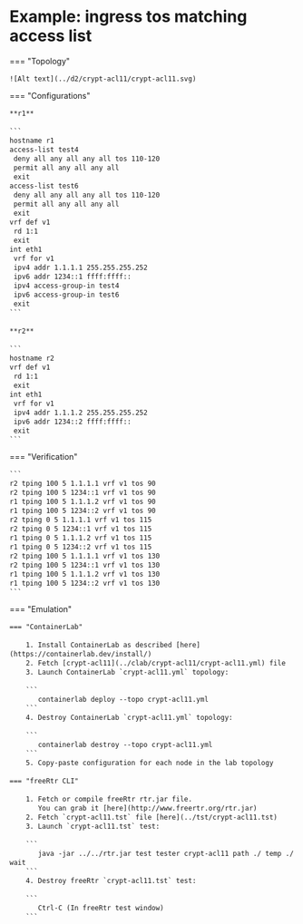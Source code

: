 # Example: ingress tos matching access list

=== "Topology"

    ![Alt text](../d2/crypt-acl11/crypt-acl11.svg)

=== "Configurations"

    **r1**

    ```
    hostname r1
    access-list test4
     deny all any all any all tos 110-120
     permit all any all any all
     exit
    access-list test6
     deny all any all any all tos 110-120
     permit all any all any all
     exit
    vrf def v1
     rd 1:1
     exit
    int eth1
     vrf for v1
     ipv4 addr 1.1.1.1 255.255.255.252
     ipv6 addr 1234::1 ffff:ffff::
     ipv4 access-group-in test4
     ipv6 access-group-in test6
     exit
    ```

    **r2**

    ```
    hostname r2
    vrf def v1
     rd 1:1
     exit
    int eth1
     vrf for v1
     ipv4 addr 1.1.1.2 255.255.255.252
     ipv6 addr 1234::2 ffff:ffff::
     exit
    ```

=== "Verification"

    ```
    r2 tping 100 5 1.1.1.1 vrf v1 tos 90
    r2 tping 100 5 1234::1 vrf v1 tos 90
    r1 tping 100 5 1.1.1.2 vrf v1 tos 90
    r1 tping 100 5 1234::2 vrf v1 tos 90
    r2 tping 0 5 1.1.1.1 vrf v1 tos 115
    r2 tping 0 5 1234::1 vrf v1 tos 115
    r1 tping 0 5 1.1.1.2 vrf v1 tos 115
    r1 tping 0 5 1234::2 vrf v1 tos 115
    r2 tping 100 5 1.1.1.1 vrf v1 tos 130
    r2 tping 100 5 1234::1 vrf v1 tos 130
    r1 tping 100 5 1.1.1.2 vrf v1 tos 130
    r1 tping 100 5 1234::2 vrf v1 tos 130
    ```

=== "Emulation"

    === "ContainerLab"

        1. Install ContainerLab as described [here](https://containerlab.dev/install/)  
        2. Fetch [crypt-acl11](../clab/crypt-acl11/crypt-acl11.yml) file  
        3. Launch ContainerLab `crypt-acl11.yml` topology:  

        ```
           containerlab deploy --topo crypt-acl11.yml  
        ```
        4. Destroy ContainerLab `crypt-acl11.yml` topology:  

        ```
           containerlab destroy --topo crypt-acl11.yml  
        ```
        5. Copy-paste configuration for each node in the lab topology

    === "freeRtr CLI"

        1. Fetch or compile freeRtr rtr.jar file.  
           You can grab it [here](http://www.freertr.org/rtr.jar)  
        2. Fetch `crypt-acl11.tst` file [here](../tst/crypt-acl11.tst)  
        3. Launch `crypt-acl11.tst` test:  

        ```
           java -jar ../../rtr.jar test tester crypt-acl11 path ./ temp ./ wait
        ```
        4. Destroy freeRtr `crypt-acl11.tst` test:  

        ```
           Ctrl-C (In freeRtr test window)
        ```

